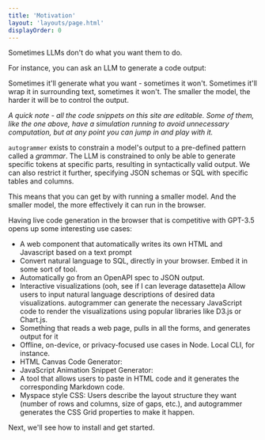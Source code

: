 ```yaml
---
title: 'Motivation'
layout: 'layouts/page.html'
displayOrder: 0
---
```


Sometimes LLMs don't do what you want them to do.

For instance, you can ask an LLM to generate a code output:

Sometimes it'll generate what you want - sometimes it won't. Sometimes it'll wrap it in surrounding text, sometimes it won't. The smaller the model, the harder it will be to control the output.

_A quick note - all the code snippets on this site are editable. Some of them, like the one above, have a simulation running to avoid unnecessary computation, but at any point you can jump in and play with it._

`autogrammer` exists to constrain a model's output to a pre-defined pattern called a _grammar_. The LLM is constrained to only be able to generate specific tokens at specific parts, resulting in syntactically valid output. We can also restrict it further, specifying JSON schemas or SQL with specific tables and columns.

This means that you can get by with running a smaller model. And the smaller model, the more effectively it can run in the browser.

Having live code generation in the browser that is competitive with GPT-3.5 opens up some interesting use cases:

- A web component that automatically writes its own HTML and Javascript based on a text prompt
- Convert natural language to SQL, directly in your browser. Embed it in some sort of tool.
- Automatically go from an OpenAPI spec to JSON output.
- Interactive visualizations (ooh, see if I can leverage datasette)a Allow users to input natural language descriptions of desired data visualizations. autogrammer can generate the necessary JavaScript code to render the visualizations using popular libraries like D3.js or Chart.js.
- Something that reads a web page, pulls in all the forms, and generates output for it
- Offline, on-device, or privacy-focused use cases in Node. Local CLI, for instance.
- HTML Canvas Code Generator:
- JavaScript Animation Snippet Generator:
- A tool that allows users to paste in HTML code and it generates the corresponding Markdown code.
- Myspace style CSS: Users describe the layout structure they want (number of rows and columns, size of gaps, etc.), and autogrammer generates the CSS Grid properties to make it happen.

Next, we'll see how to install and get started.
